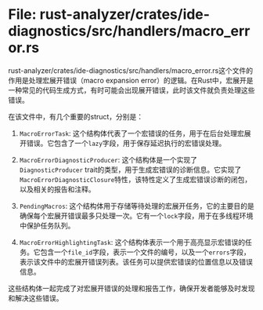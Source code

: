 # File: rust-analyzer/crates/ide-diagnostics/src/handlers/macro_error.rs

rust-analyzer/crates/ide-diagnostics/src/handlers/macro_error.rs这个文件的作用是处理宏展开错误（macro expansion error）的逻辑。在Rust中，宏展开是一种常见的代码生成方式，有时可能会出现展开错误，此时该文件就负责处理这些错误。

在该文件中，有几个重要的struct，分别是：

1. `MacroErrorTask`: 这个结构体代表了一个宏错误的任务，用于在后台处理宏展开错误。它包含了一个`lazy`字段，用于保存延迟执行的宏错误处理。

2. `MacroErrorDiagnosticProducer`: 这个结构体是一个实现了`DiagnosticProducer` trait的类型，用于生成宏错误的诊断信息。它实现了`MacroErrorDiagnosticClosure`特性，该特性定义了生成宏错误诊断的闭包，以及相关的报告和注释。

3. `PendingMacros`: 这个结构体用于存储等待处理的宏展开任务，它的主要目的是确保每个宏展开错误最多只处理一次。它有一个`lock`字段，用于在多线程环境中保护任务队列。

4. `MacroErrorHighlightingTask`: 这个结构体表示一个用于高亮显示宏错误的任务。它包含一个`file_id`字段，表示一个文件的编号，以及一个`errors`字段，表示该文件中的宏展开错误列表。该任务可以提供宏错误的位置信息以及错误信息。

这些结构体一起完成了对宏展开错误的处理和报告工作，确保开发者能够及时发现和解决这些错误。

